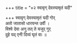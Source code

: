 +++
title = "०२ स्वावृग् देवस्यामृतं यदी"

+++
स्वावृग् देवस्यामृतं यदी गोर्  
अतो जातासो धारयन्त उर्वी ।  
विश्वे देवा अनु तत् ते यजुर् गुर्  
दुहे यद् एनी दिव्यं घृतं वाः ॥